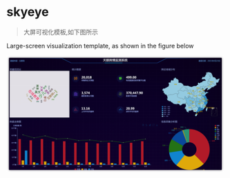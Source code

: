 # skyeye

> 大屏可视化模板,如下图所示

Large-screen visualization template, as shown in the figure below

![img](/screenshot/demo.png)
